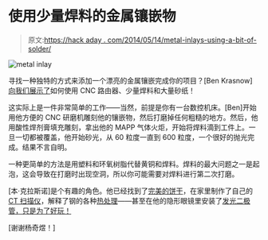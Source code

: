 # 使用少量焊料的金属镶嵌物

> 原文:[https://hack aday . com/2014/05/14/metal-inlays-using-a-bit-of-solder/](https://hackaday.com/2014/05/14/metal-inlays-using-a-bit-of-solder/)

![metal inlay](../Images/4d3fc73f493dc19cf40e363b8d8a43a9.png)

寻找一种独特的方式来添加一个漂亮的金属镶嵌完成你的项目？[Ben Krasnow] [向我们展示了](http://benkrasnow.blogspot.fr/2008/09/metal-inlay-technique-using-solder.html)如何使用 CNC 路由器、少量焊料和大量砂纸！

这实际上是一件非常简单的工作——当然，前提是你有一台数控机床。[Ben]开始用他方便的 CNC 研磨机雕刻他的镶嵌物，然后打磨掉任何粗糙的地方。然后，他用酸性焊剂膏填充雕刻，拿出他的 MAPP 气体火炬，开始将焊料滴到工件上。一旦一切都被覆盖，他开始砂光，从 60 粒度一直到 600 粒度，一个很好的抛光完成。结果不言自明。

一种更简单的方法是用塑料和环氧树脂代替黄铜和焊料。焊料的最大问题之一是起泡，这会导致在打磨时出现空洞，所以你可能需要对焊料进行第二次打磨。

[本·克拉斯诺]是个有趣的角色。他已经找到了[完美的饼干](http://hackaday.com/2014/01/15/ben-krasnow-did-it-all-for-the-perfect-cookie/)，在家里制作了自己的 [CT 扫描仪](http://hackaday.com/2013/01/09/ben-krasnow-builds-a-ct-scanner/)，解释了钢的各种[热处理](http://hackaday.com/2013/10/16/ben-krasnow-discusses-the-heat-treatment-of-steel/)——甚至在他的隐形眼镜里安装了[发光二极管，只是为了好玩！](http://hackaday.com/2011/12/20/ben-krasnow-sticks-leds-in-his-contacts-just-for-kicks/)

[谢谢杨奇煜！]
